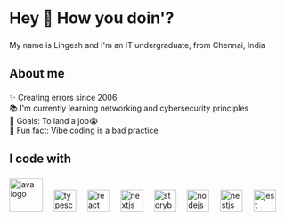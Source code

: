 <h1 align="left">Hey 👋 How you doin'?</h1>

###

<p align="left">My name is Lingesh and I'm an IT undergraduate, from Chennai, India</p>

###

<h2 align="left">About me</h2>

###

<p align="left">✨ Creating errors since 2006<br>📚 I'm currently learning networking and cybersecurity principles<br>🎯 Goals: To land a job😭<br>🎲 Fun fact: Vibe coding is a bad practice</p>

###

<h2 align="left">I code with</h2>

###

<div align="left">
  <img src="https://static.vecteezy.com/system/resources/previews/022/100/214/original/java-logo-transparent-free-png.png" height="60" alt="java logo"  />
  <img width="12" />
  <img src="https://cdn.jsdelivr.net/gh/devicons/devicon/icons/typescript/typescript-original.svg" height="40" alt="typescript logo"  />
  <img width="12" />
  <img src="https://cdn.jsdelivr.net/gh/devicons/devicon/icons/react/react-original.svg" height="40" alt="react logo"  />
  <img width="12" />
  <img src="https://cdn.jsdelivr.net/gh/devicons/devicon/icons/nextjs/nextjs-original.svg" height="40" alt="nextjs logo"  />
  <img width="12" />
  <img src="https://cdn.jsdelivr.net/gh/devicons/devicon/icons/storybook/storybook-original.svg" height="40" alt="storybook logo"  />
  <img width="12" />
  <img src="https://cdn.jsdelivr.net/gh/devicons/devicon/icons/nodejs/nodejs-original.svg" height="40" alt="nodejs logo"  />
  <img width="12" />
  <img src="https://cdn.jsdelivr.net/gh/devicons/devicon/icons/nestjs/nestjs-original.svg" height="40" alt="nestjs logo"  />
  <img width="12" />
  <img src="https://cdn.jsdelivr.net/gh/devicons/devicon/icons/jest/jest-plain.svg" height="40" alt="jest logo"  />
</div>

###
